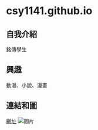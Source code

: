 # csy1141.github.io
## 自我介紹
銘傳學生

## 興趣
動漫、小說、漫畫

## 連結和圖
[網址](https://www.google.com/search?q=%E9%BB%83%E9%87%91%E9%BC%A0&rlz=1C1CHBF_zh-TWTW908TW908&sxsrf=ALeKk01t8ryOs20QzkPpUEKxnGvgA-6buw:1614307997187&source=lnms&tbm=isch&sa=X&ved=2ahUKEwiYvev1xYbvAhURC6YKHToUDQIQ_AUoAXoECAYQAw&biw=1920&bih=920)
![圖片](http://i2.hdslb.com/bfs/archive/c20e9383961774c4aae88ed6f3fabbafad44124e.jpg)
